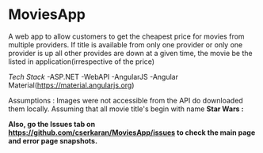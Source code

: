 # MoviesApp
A web app to allow customers to get the cheapest price for movies from multiple providers.
If title is available from only one provider or only one provider is up all other provides are down at a given 
time, the movie be the listed in application(irrespective of the price)

*Tech Stack*
	-ASP.NET
	-WebAPI
	-AngularJS
	-Angular Material(https://material.angularjs.org)

Assumptions :
Images were not accessible from the API do downloaded them locally. Assuming that all movie title's begin with name
<b>Star Wars :<b>

Also, go the Issues tab on https://github.com/cserkaran/MoviesApp/issues to check the main page and error page snapshots.

